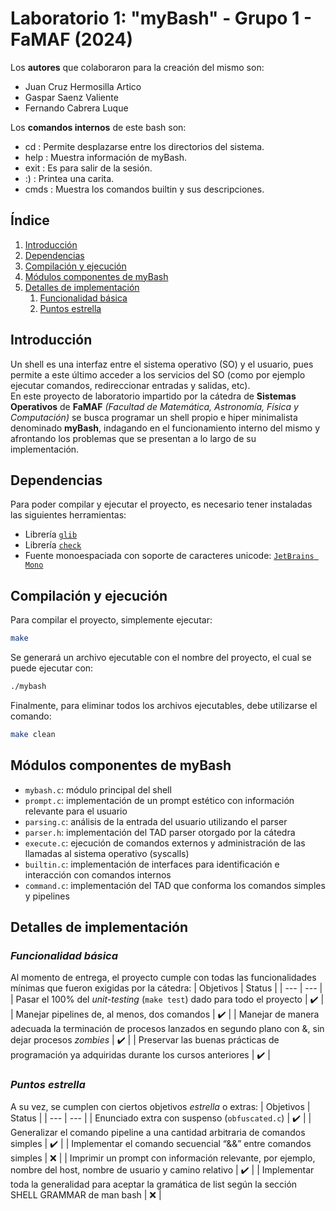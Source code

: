 # Laboratorio 1: "myBash" - Grupo 1 - FaMAF (2024)

Los **autores** que colaboraron para la creación del mismo son: 
 - Juan Cruz Hermosilla Artico
 - Gaspar Saenz Valiente
 - Fernando Cabrera Luque

Los **comandos internos** de este bash son:
-  cd : Permite desplazarse entre los directorios del sistema.
- help : Muestra información de myBash.
- exit : Es para salir de la sesión.
-  :) : Printea una carita.
- cmds : Muestra los comandos builtin y sus descripciones.


## **Índice**
 1. [Introducción](#Introducción)
 2. [Dependencias](#Dependencias)
 3. [Compilación y ejecución](#Compilación-y-ejecución)
 4. [Módulos componentes de myBash](#Módulos-componentes-de-myBash)
 5. [Detalles de implementación](#Detalles-de-implementación)
    1. [Funcionalidad básica](#Funcionalidad-básica)
    2. [Puntos estrella](#Puntos-estrella)


## **Introducción**
Un shell es una interfaz entre el sistema operativo (SO) y el usuario, pues permite a este último acceder a los servicios del SO (como por ejemplo ejecutar comandos, redireccionar entradas y salidas, etc).<br>
En este proyecto de laboratorio impartido por la cátedra de **Sistemas Operativos** de **FaMAF** *(Facultad de Matemática, Astronomía, Física y Computación)* se busca programar un shell propio e hiper minimalista denominado **myBash**, indagando en el funcionamiento interno del mismo y afrontando los problemas que se presentan a lo largo de su implementación.


## **Dependencias**
Para poder compilar y ejecutar el proyecto, es necesario tener instaladas las siguientes herramientas:
 - Librería [`glib`](https://gitlab.gnome.org/GNOME/glib/) 
 - Librería [`check`](https://libcheck.github.io/check/)
 - Fuente monoespaciada con soporte de caracteres unicode: [`JetBrains Mono`](https://www.jetbrains.com/es-es/lp/mono/)


## **Compilación y ejecución**
Para compilar el proyecto, simplemente ejecutar:
```sh
make
```
Se generará un archivo ejecutable con el nombre del proyecto, el cual se puede ejecutar con:
```sh
./mybash
```
Finalmente, para eliminar todos los archivos ejecutables, debe utilizarse el comando:
```sh
make clean
```

## **Módulos componentes de myBash**
 - `mybash.c`: módulo principal del shell
 - `prompt.c`: implementación de un prompt estético con información relevante para el usuario
 - `parsing.c`: análisis de la entrada del usuario utilizando el parser
 - `parser.h`: implementación del TAD parser otorgado por la cátedra
 - `execute.c`: ejecución de comandos externos y administración de las llamadas al sistema operativo (syscalls)
 - `builtin.c`: implementación de interfaces para identificación e interacción con comandos internos
 - `command.c`: implementación del TAD que conforma los comandos simples y pipelines


## **Detalles de implementación**
### ***Funcionalidad básica***
Al momento de entrega, el proyecto cumple con todas las funcionalidades mínimas que fueron exigidas por la cátedra: 
| Objetivos | Status |
| --- | --- |
| Pasar el 100% del *unit-testing* (`make test`) dado para todo el proyecto | :heavy_check_mark: |
| Manejar pipelines de, al menos, dos comandos | :heavy_check_mark: |
| Manejar de manera adecuada la terminación de procesos lanzados en segundo plano con &, sin dejar procesos *zombies* | :heavy_check_mark: |
| Preservar las buenas prácticas de programación ya adquiridas durante los cursos anteriores | :heavy_check_mark: |

### ***Puntos estrella***
A su vez, se cumplen con ciertos objetivos *estrella* o extras:
| Objetivos | Status |
| --- | --- |
| Enunciado extra con suspenso (`obfuscated.c`) | :heavy_check_mark: |
| Generalizar el comando pipeline a una cantidad arbitraria de comandos simples | :heavy_check_mark: |
| Implementar el comando secuencial “&&” entre comandos simples | :x: |
| Imprimir un prompt con información relevante, por ejemplo, nombre del host, nombre de usuario y camino relativo | :heavy_check_mark: |
| Implementar toda la generalidad para aceptar la gramática de list según la sección SHELL GRAMMAR de man bash | :x: |
